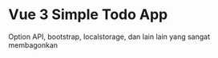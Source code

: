 # Vue 3 Simple Todo App

Option API, bootstrap, localstorage, dan lain lain yang sangat membagonkan 

